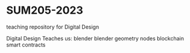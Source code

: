 # SUM205-2023
teaching repository for Digital Design

Digital Design Teaches us:
blender
blender geometry nodes
blockchain smart contracts
